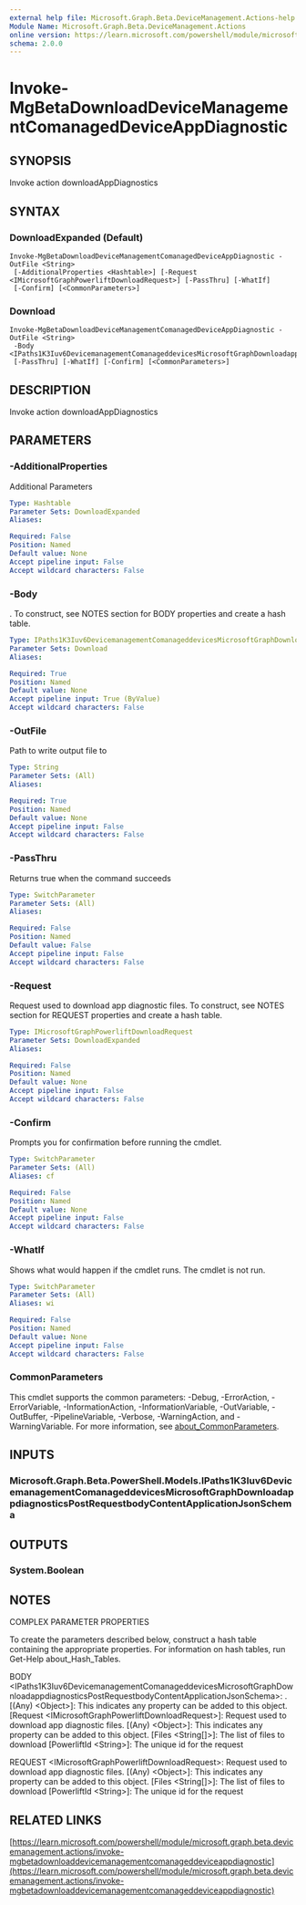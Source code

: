 ```yaml
---
external help file: Microsoft.Graph.Beta.DeviceManagement.Actions-help.xml
Module Name: Microsoft.Graph.Beta.DeviceManagement.Actions
online version: https://learn.microsoft.com/powershell/module/microsoft.graph.beta.devicemanagement.actions/invoke-mgbetadownloaddevicemanagementcomanageddeviceappdiagnostic
schema: 2.0.0
---
```


# Invoke-MgBetaDownloadDeviceManagementComanagedDeviceAppDiagnostic

## SYNOPSIS
Invoke action downloadAppDiagnostics

## SYNTAX

### DownloadExpanded (Default)
```
Invoke-MgBetaDownloadDeviceManagementComanagedDeviceAppDiagnostic -OutFile <String>
 [-AdditionalProperties <Hashtable>] [-Request <IMicrosoftGraphPowerliftDownloadRequest>] [-PassThru] [-WhatIf]
 [-Confirm] [<CommonParameters>]
```

### Download
```
Invoke-MgBetaDownloadDeviceManagementComanagedDeviceAppDiagnostic -OutFile <String>
 -Body <IPaths1K3Iuv6DevicemanagementComanageddevicesMicrosoftGraphDownloadappdiagnosticsPostRequestbodyContentApplicationJsonSchema>
 [-PassThru] [-WhatIf] [-Confirm] [<CommonParameters>]
```

## DESCRIPTION
Invoke action downloadAppDiagnostics

## PARAMETERS

### -AdditionalProperties
Additional Parameters

```yaml
Type: Hashtable
Parameter Sets: DownloadExpanded
Aliases:

Required: False
Position: Named
Default value: None
Accept pipeline input: False
Accept wildcard characters: False
```

### -Body
.
To construct, see NOTES section for BODY properties and create a hash table.

```yaml
Type: IPaths1K3Iuv6DevicemanagementComanageddevicesMicrosoftGraphDownloadappdiagnosticsPostRequestbodyContentApplicationJsonSchema
Parameter Sets: Download
Aliases:

Required: True
Position: Named
Default value: None
Accept pipeline input: True (ByValue)
Accept wildcard characters: False
```

### -OutFile
Path to write output file to

```yaml
Type: String
Parameter Sets: (All)
Aliases:

Required: True
Position: Named
Default value: None
Accept pipeline input: False
Accept wildcard characters: False
```

### -PassThru
Returns true when the command succeeds

```yaml
Type: SwitchParameter
Parameter Sets: (All)
Aliases:

Required: False
Position: Named
Default value: False
Accept pipeline input: False
Accept wildcard characters: False
```

### -Request
Request used to download app diagnostic files.
To construct, see NOTES section for REQUEST properties and create a hash table.

```yaml
Type: IMicrosoftGraphPowerliftDownloadRequest
Parameter Sets: DownloadExpanded
Aliases:

Required: False
Position: Named
Default value: None
Accept pipeline input: False
Accept wildcard characters: False
```

### -Confirm
Prompts you for confirmation before running the cmdlet.

```yaml
Type: SwitchParameter
Parameter Sets: (All)
Aliases: cf

Required: False
Position: Named
Default value: None
Accept pipeline input: False
Accept wildcard characters: False
```

### -WhatIf
Shows what would happen if the cmdlet runs.
The cmdlet is not run.

```yaml
Type: SwitchParameter
Parameter Sets: (All)
Aliases: wi

Required: False
Position: Named
Default value: None
Accept pipeline input: False
Accept wildcard characters: False
```

### CommonParameters
This cmdlet supports the common parameters: -Debug, -ErrorAction, -ErrorVariable, -InformationAction, -InformationVariable, -OutVariable, -OutBuffer, -PipelineVariable, -Verbose, -WarningAction, and -WarningVariable. For more information, see [about_CommonParameters](http://go.microsoft.com/fwlink/?LinkID=113216).

## INPUTS

### Microsoft.Graph.Beta.PowerShell.Models.IPaths1K3Iuv6DevicemanagementComanageddevicesMicrosoftGraphDownloadappdiagnosticsPostRequestbodyContentApplicationJsonSchema
## OUTPUTS

### System.Boolean
## NOTES
COMPLEX PARAMETER PROPERTIES

To create the parameters described below, construct a hash table containing the appropriate properties.
For information on hash tables, run Get-Help about_Hash_Tables.

BODY \<IPaths1K3Iuv6DevicemanagementComanageddevicesMicrosoftGraphDownloadappdiagnosticsPostRequestbodyContentApplicationJsonSchema\>: .
  \[(Any) \<Object\>\]: This indicates any property can be added to this object.
  \[Request \<IMicrosoftGraphPowerliftDownloadRequest\>\]: Request used to download app diagnostic files.
    \[(Any) \<Object\>\]: This indicates any property can be added to this object.
    \[Files \<String\[\]\>\]: The list of files to download
    \[PowerliftId \<String\>\]: The unique id for the request

REQUEST \<IMicrosoftGraphPowerliftDownloadRequest\>: Request used to download app diagnostic files.
  \[(Any) \<Object\>\]: This indicates any property can be added to this object.
  \[Files \<String\[\]\>\]: The list of files to download
  \[PowerliftId \<String\>\]: The unique id for the request

## RELATED LINKS

[https://learn.microsoft.com/powershell/module/microsoft.graph.beta.devicemanagement.actions/invoke-mgbetadownloaddevicemanagementcomanageddeviceappdiagnostic](https://learn.microsoft.com/powershell/module/microsoft.graph.beta.devicemanagement.actions/invoke-mgbetadownloaddevicemanagementcomanageddeviceappdiagnostic)


